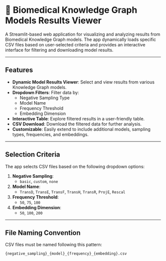 # 📂 **Biomedical Knowledge Graph Models Results Viewer**

A Streamlit-based web application for visualizing and analyzing results from Biomedical Knowledge Graph models. The app dynamically loads specific CSV files based on user-selected criteria and provides an interactive interface for filtering and downloading model results.

---

## **Features**
- **Dynamic Model Results Viewer**: Select and view results from various Knowledge Graph models.
- **Dropdown Filters**: Filter data by:
  - Negative Sampling Type
  - Model Name
  - Frequency Threshold
  - Embedding Dimension
- **Interactive Table**: Explore filtered results in a user-friendly table.
- **CSV Download**: Download the filtered data for further analysis.
- **Customizable**: Easily extend to include additional models, sampling types, frequencies, and embeddings.

---

## **Selection Criteria**
The app selects CSV files based on the following dropdown options:
1. **Negative Sampling**:
   - `basic`, `custom`, `none`
2. **Model Name**:
   - `TransD`, `TransE`, `TransF`, `TransH`, `TransR`, `ProjE`, `Rescal`
3. **Frequency Threshold**:
   - `50`, `75`, `100`
4. **Embedding Dimension**:
   - `50`, `100`, `200`

---

## **File Naming Convention**
CSV files must be named following this pattern:
```bash
{negative_sampling}_{model}_{frequency}_{embedding}.csv
